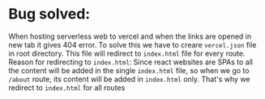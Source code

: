 # Bug solved:

When hosting serverless web to vercel and when the links are opened in new tab it gives 404 error. To solve this we have to creare `vercel.json` file in root directory. 
This file will redirect to `index.html` file for every route. 
Reason for redirecting to `index.html`: Since react websites are SPAs to all the content will be added in the single `index.html` file, so when we go to `/about` route, its content will be added in `index.html` only. That's why we redirect to `index.html` for all routes
